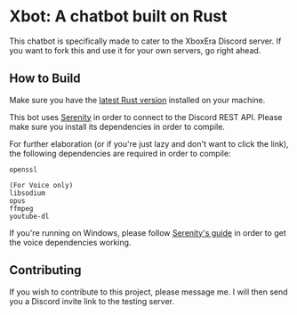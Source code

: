 # Xbot: A chatbot built on Rust

This chatbot is specifically made to cater to the XboxEra Discord server. If you want to fork this and use it for your own servers, go right ahead. 

How to Build
------------

Make sure you have the [latest Rust version](https://www.rust-lang.org/) installed on your machine. 

This bot uses [Serenity](https://github.com/serenity-rs/serenity) in order to connect to the Discord REST API. Please make sure you install its dependencies in order to compile.

 For further elaboration (or if you're just lazy and don't want to click the link), the following dependencies are required in order to compile:
```
openssl

(For Voice only)
libsodium
opus
ffmpeg
youtube-dl
```

If you're running on Windows, please follow [Serenity's guide](https://github.com/serenity-rs/serenity/wiki/Voice-on-Windows) in order to get the voice dependencies working.

Contributing
------------

If you wish to contribute to this project, please message me. I will then send you a Discord invite link to the testing server. 
